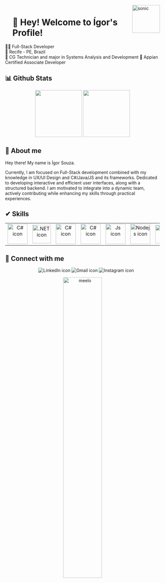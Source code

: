 <!-- Welcome  -->

<img src="https://i.gifer.com/origin/36/36f6af196328300ef2f4ea130be42d89_w200.gif" width="90" align="right" alt="sonic" />

<div id="user-content-toc">
  <ul style="list-style: none;">
    <summary>
      <h1> 👾 Hey! Welcome to Ígor's Profile! </h1>
    </summary>
  </ul>
</div>

👨‍💻 Full-Stack Developer    
🚩 Recife - PE, Brazil    
🏅 CG Technician and major in Systems Analysis and Development
🔷 Appian Certified Associate Developer

<h2> 📊 Github Stats </h2>

<div align="center">
    <img height="152em" src="https://github-readme-stats.vercel.app/api?username=igusouz&show_icons=true&theme=dark&include_all_commits=true&count_private=true"/>
  <img height="152em" src="https://github-readme-stats.vercel.app/api/top-langs/?username=igusouz&layout=compact&theme=dark&hide=html,css,scss,php,ejs,procfile,jupyternotebook" />
</div>  

<h2> 👀 About me </h2>
Hey there! My name is Ígor Souza.

Currently, I am focused on Full-Stack development combined with my knowledge in UX/UI Design and C#/Java/JS and its frameworks. Dedicated to developing interactive and efficient user interfaces, along with a structured backend. I am motivated to integrate into a dynamic team, actively contributing while enhancing my skills through practical experiences.


<h2> ✔ Skills </h2>
<table>
  <tr>
    <td align="center">
      <a href="https://learn.microsoft.com/pt-br/dotnet/">
        <img src="https://skillicons.dev/icons?i=cs" width="65px" alt="C# icon"/><br/>
      </a>
    </td>
      <td align="center">
      <a href="https://learn.microsoft.com/pt-br/dotnet/">
        <img src="https://skillicons.dev/icons?i=dotnet" width="60px" alt=".NET icon"/><br/>
      </a>
    </td>
    <td align="center">
      <a href="https://www.java.com/pt-BR/">
        <img src="https://skillicons.dev/icons?i=java&theme=light" width="65px" alt="C# icon"/><br/>
      </a>
    </td>
    <td align="center">
      <a href="https://spring.io/">
        <img src="https://skillicons.dev/icons?i=spring" width="65px" alt="C# icon"/><br/>
      </a>
    </td>
    <td align="center">
      <a href="https://www.javascript.com">
      <img src="https://skillicons.dev/icons?i=js" width="65px" alt="Js icon"/><br/>
      </a>
    </td>
    <td align="center">
      <a href="https://nodejs.org/en">
        <img src="https://skillicons.dev/icons?i=nodejs" width="65px" alt="Nodejs icon"/><br/>
      </a>
    </td>
    <td align="center">
      <a href="https://react.dev/">
        <img src="https://skillicons.dev/icons?i=react" width="60px" alt="REACT icon"/><br/>
      </a>
    </td>
    <td align="center">
      <a href="https://www.mysql.com/">
        <img src="https://skillicons.dev/icons?i=mysql" width="60px" alt="=SQL icon"/><br/>
      </a>
    </td>
    <td align="center">
      <a href="https://git-scm.com/">
        <img src="https://skillicons.dev/icons?i=git" width="60px" alt="GIT icon"/><br/>
      </a>
    </td>
  </tr>
</table>

<h2> 💬 Connect with me </h2>


<div align="center" id="user-content-toc">
  <ul style="list-style: none;">
    <summary>
        <a href="https://www.linkedin.com/in/igusouz/" style="text-decoration: none;">
    <img src="https://img.shields.io/badge/LinkedIn-0077B5?style=for-the-badge&logo=linkedin&logoColor=white" alt="LinkedIn icon"/>
  </a>
  <a href="mailto:igorrafael.jobs@gmail.com" style="text-decoration: none;">
    <img src="https://img.shields.io/badge/Gmail-D14836?style=for-the-badge&logo=gmail&logoColor=white" alt="Gmail icon"/>
  </a>
  <a href="https://www.instagram.com/igusouz/" style="text-decoration: none;">
    <img src="https://img.shields.io/badge/Instagram-E4405F?style=for-the-badge&logo=instagram&logoColor=white" alt="Instagram icon"/>
  </a>
    </summary>
  </ul>
</div>

<div align="center">
  <img width="50%"src="https://c.tenor.com/YYi5k-92tcwAAAAC/tenor.gif" alt="meelo"/>
</div>

